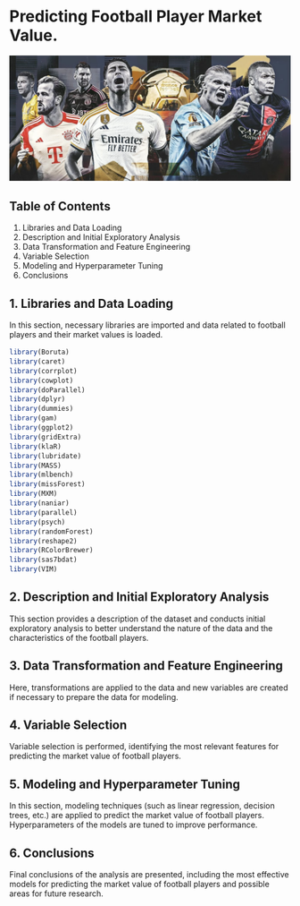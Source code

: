 # Predicting Football Player Market Value.

![Portada](Top_2024.jpg)

## Table of Contents

1. Libraries and Data Loading
2. Description and Initial Exploratory Analysis
3. Data Transformation and Feature Engineering
4. Variable Selection
5. Modeling and Hyperparameter Tuning
6. Conclusions

## 1. Libraries and Data Loading

In this section, necessary libraries are imported and data related to football players and their market values is loaded.
```R
library(Boruta)
library(caret)
library(corrplot)
library(cowplot)
library(doParallel)
library(dplyr)
library(dummies) 
library(gam)
library(ggplot2)
library(gridExtra)
library(klaR)
library(lubridate)
library(MASS)
library(mlbench)
library(missForest)
library(MXM)
library(naniar)
library(parallel)
library(psych)
library(randomForest)
library(reshape2)
library(RColorBrewer)
library(sas7bdat)
library(VIM)
```
## 2. Description and Initial Exploratory Analysis

This section provides a description of the dataset and conducts initial exploratory analysis to better understand the nature of the data and the characteristics of the football players.

## 3. Data Transformation and Feature Engineering

Here, transformations are applied to the data and new variables are created if necessary to prepare the data for modeling.

## 4. Variable Selection

Variable selection is performed, identifying the most relevant features for predicting the market value of football players.

## 5. Modeling and Hyperparameter Tuning

In this section, modeling techniques (such as linear regression, decision trees, etc.) are applied to predict the market value of football players. Hyperparameters of the models are tuned to improve performance.

## 6. Conclusions

Final conclusions of the analysis are presented, including the most effective models for predicting the market value of football players and possible areas for future research.
